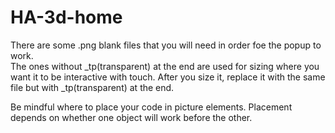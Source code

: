 # HA-3d-home

There are some .png blank files that you will need in order foe the popup to work.  
The ones without _tp(transparent) at the end are used for sizing where you want it to be interactive with touch.
After you size it, replace it with the same file but with _tp(transparent) at the end.  

Be mindful where to place your code in picture elements.  Placement depends on whether one object will work before the other.  
